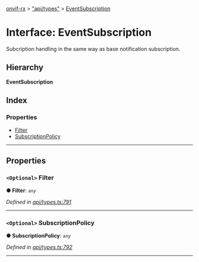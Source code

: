 [onvif-rx](../README.md) > ["api/types"](../modules/_api_types_.md) > [EventSubscription](../interfaces/_api_types_.eventsubscription.md)

# Interface: EventSubscription

Subcription handling in the same way as base notification subscription.

## Hierarchy

**EventSubscription**

## Index

### Properties

* [Filter](_api_types_.eventsubscription.md#filter)
* [SubscriptionPolicy](_api_types_.eventsubscription.md#subscriptionpolicy)

---

## Properties

<a id="filter"></a>

### `<Optional>` Filter

**● Filter**: *`any`*

*Defined in [api/types.ts:791](https://github.com/patrickmichalina/onvif-rx/blob/3ab1739/src/api/types.ts#L791)*

___
<a id="subscriptionpolicy"></a>

### `<Optional>` SubscriptionPolicy

**● SubscriptionPolicy**: *`any`*

*Defined in [api/types.ts:792](https://github.com/patrickmichalina/onvif-rx/blob/3ab1739/src/api/types.ts#L792)*

___

